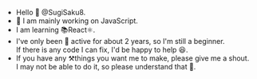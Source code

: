 - Hello 👋 @SugiSaku8.
- 👀 I am mainly working on JavaScript.
- I am learning 📚React⚛.
- I've only been 🔰 active for about 2 years, so I'm still a beginner.  
If there is any code I can fix, I'd be happy to help 😆.
- If you have any ⚒things you want me to make, please give me a shout.  
I may not be able to do it, so please understand that 🙇.

